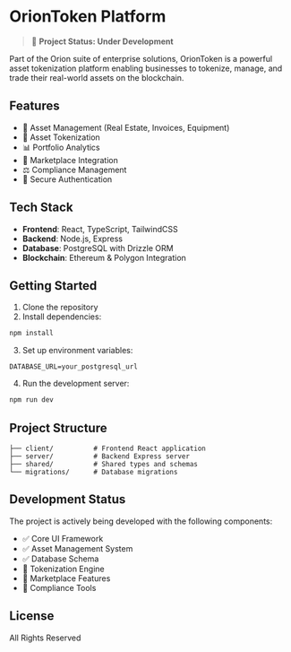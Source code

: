 
# OrionToken Platform

> 🚧 **Project Status: Under Development** 

Part of the Orion suite of enterprise solutions, OrionToken is a powerful asset tokenization platform enabling businesses to tokenize, manage, and trade their real-world assets on the blockchain.

## Features

- 🏢 Asset Management (Real Estate, Invoices, Equipment)
- 💎 Asset Tokenization
- 📊 Portfolio Analytics
- 🤝 Marketplace Integration
- ⚖️ Compliance Management
- 🔐 Secure Authentication

## Tech Stack

- **Frontend**: React, TypeScript, TailwindCSS
- **Backend**: Node.js, Express
- **Database**: PostgreSQL with Drizzle ORM
- **Blockchain**: Ethereum & Polygon Integration

## Getting Started

1. Clone the repository
2. Install dependencies:
```bash
npm install
```
3. Set up environment variables:
```
DATABASE_URL=your_postgresql_url
```
4. Run the development server:
```bash
npm run dev
```

## Project Structure

```
├── client/          # Frontend React application
├── server/          # Backend Express server
├── shared/          # Shared types and schemas
└── migrations/      # Database migrations
```

## Development Status

The project is actively being developed with the following components:
- ✅ Core UI Framework
- ✅ Asset Management System
- ✅ Database Schema
- 🚧 Tokenization Engine
- 🚧 Marketplace Features
- 🚧 Compliance Tools

## License

All Rights Reserved
